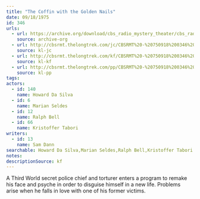 ```yaml
---
title: "The Coffin with the Golden Nails"
date: 09/18/1975
id: 346
urls: 
  - url: https://archive.org/download/cbs_radio_mystery_theater/cbs_radio_mystery_theater-0301-0350.zip/cbs_radio_mystery_theater-0301-0350%2Fcbsrmt_0346_the_coffin_with_the_golden_nails.mp3
    source: archive-org
  - url: http://cbsrmt.thelongtrek.com/jc/CBSRMT%20-%20750918%200346%20Coffing%20With%20The%20Golden%20Nails%20vbr%20kb%20-intro_jc.mp3
    source: kl-jc
  - url: http://cbsrmt.thelongtrek.com/kf/CBSRMT%20-%20750918%200346%20The%20Coffin%20With%20The%20Golden%20Nails_kf.mp3
    source: kl-kf
  - url: http://cbsrmt.thelongtrek.com/pp/CBSRMT%20-%20750918%200346%20The%20Coffin%20with%20the%20Golden%20Nails_pp.mp3
    source: kl-pp
tags: 
actors:  
  - id: 140
    name: Howard Da Silva  
  - id: 6
    name: Marian Seldes  
  - id: 12
    name: Ralph Bell  
  - id: 66
    name: Kristoffer Tabori
writers:  
  - id: 13
    name: Sam Dann
searchable: Howard Da Silva,Marian Seldes,Ralph Bell,Kristoffer Tabori Sam Dann
notes: 
descriptionSource: kf
---
```

A Third World secret police chief and torturer enters a program to remake his face and psyche in order to disguise himself in a new life. Problems arise when he falls in love with one of his former victims.